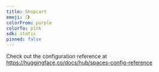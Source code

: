 ```yaml
---
title: Shopcart
emoji: 🌖
colorFrom: purple
colorTo: pink
sdk: static
pinned: false
---
```


Check out the configuration reference at https://huggingface.co/docs/hub/spaces-config-reference
